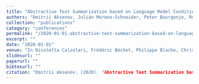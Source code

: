 ```yaml
---
title: "Abstractive Text Summarization based on Language Model Conditioning and Locality Modeling"
authors: "Dmitrii Aksenov, Julián Moreno-Schneider, Peter Bourgonje, Robert Schwarzenberg, Leonhard Hennig, and Georg Rehm"
collection: "publications"
category: "conferences"
permalink: "/2020-01-01-abstractive-text-summarization-based-on-language-model-conditioning-and-locality-modeling"
excerpt: ""
date: "2020-01-01"
venue: "In Nicoletta Calzolari, Frédéric Béchet, Philippe Blache, Christopher Cieri, Khalid Choukri, Thierry Declerck, Hitoshi Isahara, Bente Maegaard, Joseph Mariani, Asuncion Moreno, Jan Odijk, and Stelios Piperidis, editors, Proceedings of the 12th Language Resources and Evaluation Conference (LREC 2020), Marseille, France, 5 2020. European Language Resources Association (ELRA)."
slidesurl: ""
paperurl: ""
bibtexurl: ""
citation: "Dmitrii Aksenov. (2020). "Abstractive Text Summarization based on Language Model Conditioning and Locality Modeling." *In Nicoletta Calzolari, Frédéric Béchet, Philippe Blache, Christopher Cieri, Khalid Choukri, Thierry Declerck, Hitoshi Isahara, Bente Maegaard, Joseph Mariani, Asuncion Moreno, Jan Odijk, and Stelios Piperidis, editors, Proceedings of the 12th Language Resources and Evaluation Conference (LREC 2020), Marseille, France, 5 2020. European Language Resources Association (ELRA).*."
---
```


